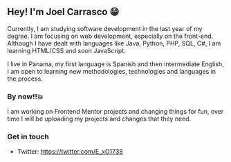 ## Hey! I'm Joel Carrasco 😁

  Currently, I am studying software development in the last year of my degree. I am focusing on web development, especially on the front-end. Although I have dealt with languages like Java, Python, PHP, SQL, C#, I am learning HTML/CSS and soon JavaScript.

  I live in Panama, my first language is Spanish and then intermediate English, I am open to learning new methodologies, technologies and languages in the process.

### By now!!💥
  I am working on Frontend Mentor projects and changing things for fun, over time I will be uploading my projects and changes that they need.

### Get in touch
  - Twitter: https://twitter.com/E_xO1738
  

